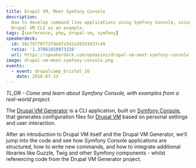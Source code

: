 ```yaml
---
title: Drupal VM, Meet Symfony Console
description:
  How to develop command line applications using Symfony Console, using the
  Drupal VM CLI as an example.
tags: [conference, php, drupal-vm, symfony]
speakerdeck:
  id: 56c79770f73f4e47a542a30243437c49
  ratio: '1.37081659973226'
  url: https://speakerdeck.com/opdavies/drupal-vm-meet-symfony-console
image: drupal-vm-meet-symfony-console.png
events:
  - event: drupalcamp_bristol_16
    date: 2016-07-23
---
```


_TL;DR - Come and learn about Symfony Console, with examples from a real-world
project._

The [Drupal VM Generator][2] is a CLI application, built on [Symfony
Console][0], that generates configuration files for [Drupal VM][1] based on
personal settings and user interaction.

After an introduction to Drupal VM itself and the Drupal VM Generator, we’ll
jump into the code and see how Symfony Console applications are structured, how
to write new commands, and how to integrate additional libraries like Guzzle,
Twig and other Symfony components - whilst referencing code from the Drupal VM
Generator project.

[0]: http://symfony.com/doc/current/components/console/introduction.html
[1]: https://www.drupalvm.com
[2]: https://www.drupalvmgenerator.com
